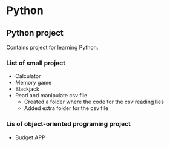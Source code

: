 # Python

## Python project 

Contains project for learning Python.

### List of small project

- Calculator
- Memory game
- Blackjack
- Read and manipulate csv file
  - Created a folder where the code for the csv reading lies
  - Added extra folder for the csv file 

### Lis of object-oriented programing project
- Budget APP

